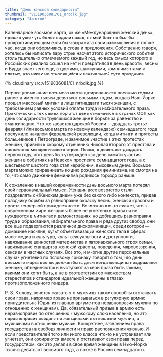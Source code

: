 ```yaml
---
title: "День женской солидарности"
thumbnail: "v1519036081/01_nrbdlk.jpg"
category: "Заметки"
---
```


Календарное восьмое марта, он же «Международный женский день», прошло уже чуть более недели назад, но мой блог не был бы прокрастинирующим если бы я выражала свои размышления в тот же час, когда они оформились в слова и предложения. Собственно говоря, хотелось бы написать пару строк насчет этого исторического события столь тщательно отмечаемого каждый год, но весь смысл которого в Российских реалиях сошел на нет и превратился в день красоты, весны и Будда знает чего еще, с цветами, шампунями, комплиментами к платью, что никак не относящийся к изначальной сути праздника.

{% cloudinary src:v1519036081/01_nrbdlk.jpg %}

Первое упоминание восьмого марта датировано ста восемью годами ранее, а именно тысяча девятьсот восьмым годом, когда в Нью-Йорке прошел массовый митинг в лице пятнадцати тысяч женщин, с требованием равных условий оплаты труда и избирательного права. Практически с тех самых пор этот день отмечается в странах ООН как день солидарности трудящихся женщин в борьбе за равенство и эмансипацию. Что же касается царской России — двадцать третье февраля (Или восьмое марта по новому календарю) семнадцатого года послужило началом февральской революции, когда митинги и протесты большевиков в Петрограде, и значимое участие в этих протестах женщин, привели к скорому отречению Николая второго от престола и свержению монархического строя. Позже, в девятьсот двадцать первом году, этот день был утвержден как день памяти участия женщин в событиях на Невском проспекте семнадцатого года, а с шестьдесят шестого года стал нерабочим, выходным днем. Восьмое марта можно приравнивать ко дню рождения феминизма, не смотря на то, что само движение феминизма родилось гораздо раньше.

К сожалению в нашей современности день восьмого марта потерял свой первоначальный смысл. Женщин всех возрастов стали поздравлять с «Женским днем» уже без какого либо контекста, придав празднику борьбы за равноправие окраску весны, женской красоты и просто гендерной принадлежности. Возможно кто-то скажет, что в современном мире женщины более не угнетены в правах и не нуждаются в митингах и демонстрациях, но добившись равноправия труда и образования, избирательного права и ряда других свобод, они все еще подвергаются различной дискриминации, среди которой — домашнее насилие, культ объективизации женского тела в сферах масс-медиа и культуры, культ сексуальности и доступности, навязывание ценностей материнства и патриархального строя семьи, навязывание стандартов женской красоты, поведения, мировоззрения, сексизм в частных случаях. Все это, и многие другие персональные случаи угнетения по половому признаку, говорят о том, что день восьмого марта все же должен быть днем когда женщины поздравляют женщин, объединяются и выступают за свои права быть такими, какими они хотят быть, а не в соответствии со множеством стереотипов и стандартов идеальной женщины в глазах противоположенного гендера.

P. S. К слову, хочется сказать что мужчины также способны отстаивать свои права, например право не призываться в регулярную армию принудительно (Один из главных аргументов неравноправия мужчин по отношению к женщинам). Да, обязательный призыв в армию есть неравноправие по отношению к мужскому слою населения, но это неравноправие создано не женщинами в отношении мужчин, а мужчинами в отношении мужчин. Конкретнее, заявлением права государства на свободу личности и право распоряжения жизнью. И если представителей того или иного класса что-то не устраивает или угнетает, они собираются вместе и отстаивают свои права перед государством, как это делали в свое время женщины в Нью-Йорке тысяча девятьсот восьмого года, а позже в России семнадцатого.